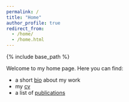 ```yaml
---
permalink: /
title: "Home"
author_profile: true
redirect_from: 
  - /home/
  - /home.html
---
```


{% include base_path %}

Welcome to my home page. Here you can find:
- a short [bio]({{base_path}}/bio/) about my work
- my [cv]({{base_path}}/cv/)
- a list of [publications]({{base_path}}/publications/)

